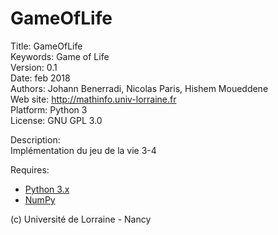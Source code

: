# GameOfLife

Title: GameOfLife  
Keywords: Game of Life  
Version: 0.1  
Date: feb 2018  
Authors: Johann Benerradi, Nicolas Paris, Hishem Moueddene  
Web site: <http://mathinfo.univ-lorraine.fr>  
Platform: Python 3  
License: GNU GPL 3.0  


Description:  
Implémentation du jeu de la vie 3-4  


Requires:  
  - [Python 3.x](https://www.python.org/download/releases/3.0/)
  - [NumPy](http://www.numpy.org/)  


(c) Université de Lorraine - Nancy  
